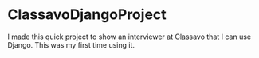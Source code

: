 # ClassavoDjangoProject
I made this quick project to show an interviewer at Classavo that I can use Django. This was my first time using it.
